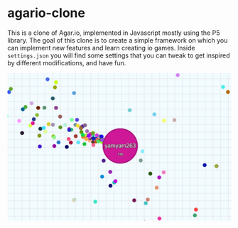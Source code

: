 # agario-clone
This is a clone of Agar.io, implemented in Javascript mostly using the P5 library.
The goal of this clone is to create a simple framework on which you can implement new features and learn creating io games.
Inside `settings.json` you will find some settings that you can tweak to get inspired by different modifications, and have fun.

![Preview](ss.png?raw=true "Demo")
